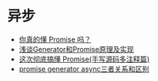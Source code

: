 # 异步

- [你真的懂 Promise 吗？](https://mp.weixin.qq.com/s/zcZwMRg9nymQrp4n6FEldA)
- [浅谈Generator和Promise原理及实现](https://juejin.im/post/6844903652445044749)
- [这次彻底搞懂 Promise(手写源码多注释篇)](https://mp.weixin.qq.com/s/ze4ZeSPiB_WJTOVHntK5Zg)
- [promise generator async三者关系和区别](https://juejin.im/post/6844904137734225933)

